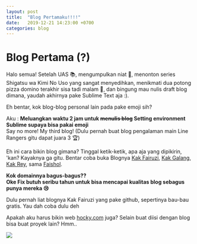 ```yaml
---
layout: post
title:  "Blog Pertamaku!!!!"
date:   2019-12-21 14:23:00 +0700
categories: blog
---
```


# Blog Pertama (?)

Halo semua! Setelah UAS 📚, mengumpulkan niat 🌈, menonton series Shigatsu wa Kimi No Uso yang sangat menyedihkan, menikmati dua potong pizza domino terakhir sisa tadi malam 🍕, dan bingung mau nulis draft blog dimana, yaudah akhirnya pake Sublime Text aja :).

Eh bentar, kok blog-blog personal lain pada pake emoji sih?

Aku : **Meluangkan waktu 2 jam untuk ~~menulis blog~~ Setting environment Sublime supaya bisa pakai emoji** <br>
Say no more! My third blog! (Dulu pernah buat blog pengalaman main Line Rangers gitu dapat juara 3 🏆)

Eh ini cara bikin blog gimana? Tinggal ketik-ketik, apa aja yang dipikirin, 'kan? Kayaknya ga gitu.
Bentar coba buka Blognya [Kak Fairuzi](fairuzi10.com), [Kak Galang](jurnalgalang.com), [Kak Rey](rwhendry.com), sama [Faishol](faishol.net).

**Kok domainnya bagus-bagus??**<br>
**Oke Fix butuh seribu tahun untuk bisa mencapai kualitas blog sebagus punya mereka 😢**

Dulu pernah liat blognya Kak Fairuzi yang pake github, sepertinya bau-bau gratis. Yau dah coba dulu deh


Apakah aku harus bikin web [hocky.com](hocky.com) juga?
Selain buat diisi dengan blog bisa buat proyek lain? Hmm..


![](https://stackedit.io/static/landing/twemoji.png)
